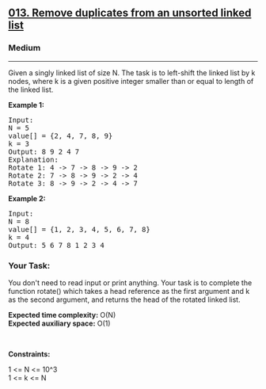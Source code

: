 <h2><a href="https://www.geeksforgeeks.org/problems/rotate-a-linked-list/1">013. Remove duplicates from an unsorted linked list</a></h2><h3>Medium</h3><hr><p>Given a singly linked list of size N. The task is to left-shift the linked list by k nodes, where k is a given positive integer smaller than or equal to length of the linked list.</p>

<p><strong class="example">Example 1:</strong></p>
<pre>
Input:
N = 5
value[] = {2, 4, 7, 8, 9}
k = 3
Output: 8 9 2 4 7
Explanation:
Rotate 1: 4 -> 7 -> 8 -> 9 -> 2
Rotate 2: 7 -> 8 -> 9 -> 2 -> 4
Rotate 3: 8 -> 9 -> 2 -> 4 -> 7
</pre>

<p><strong class="example">Example 2:</strong></p>
<pre>
Input:
N = 8
value[] = {1, 2, 3, 4, 5, 6, 7, 8}
k = 4
Output: 5 6 7 8 1 2 3 4
</pre>

<h3>Your Task:</h3>
<p>
You don't need to read input or print anything. Your task is to complete the function rotate() which takes a head reference as the first argument and k as the second argument, and returns the head of the rotated linked list.
</p>

<p><b>Expected time complexity:</b> O(N) </br>
<b>Expected auxiliary space:</b> O(1)</p>

<p>&nbsp;</p>
<p><strong>Constraints:</strong></p>
<p>1 <= N <= 10^3 </br>
1 <= k <= N</p>
